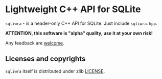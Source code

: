 # Lightweight C++ API for SQLite

`sqliwra` - is a header-only C++ API for SQLite. Just include `sqliwra.hpp`.

**ATTENTION, this software is "alpha" quality, use it at your own risk!**

Any feedback are [welcome][dmitigr_mail].

## Licenses and copyrights

`sqliwra` itself is distributed under zlib [LICENSE](LICENSE.txt).

[dmitigr_mail]: mailto:dmitigr@gmail.com
